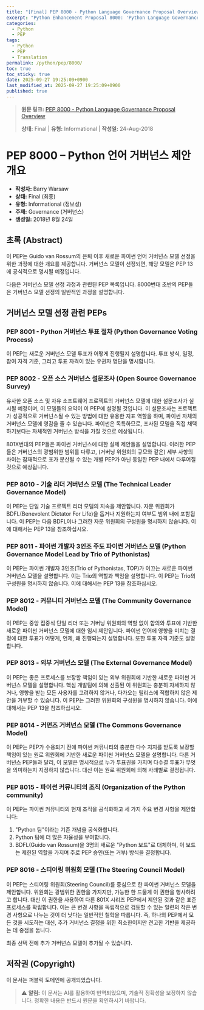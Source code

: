 ```yaml
---
title: "[Final] PEP 8000 - Python Language Governance Proposal Overview"
excerpt: "Python Enhancement Proposal 8000: 'Python Language Governance Proposal Overview'에 대한 한국어 번역입니다."
categories:
  - Python
  - PEP
tags:
  - Python
  - PEP
  - Translation
permalink: /python/pep/8000/
toc: true
toc_sticky: true
date: 2025-09-27 19:25:09+0900
last_modified_at: 2025-09-27 19:25:09+0900
published: true
---
```

> **원문 링크:** [PEP 8000 - Python Language Governance Proposal Overview](https://peps.python.org/pep-8000/)
>
> **상태:** Final | **유형:** Informational | **작성일:** 24-Aug-2018


# PEP 8000 – Python 언어 거버넌스 제안 개요

*   **작성자:** Barry Warsaw <barry at python.org>
*   **상태:** Final (최종)
*   **유형:** Informational (정보성)
*   **주제:** Governance (거버넌스)
*   **생성일:** 2018년 8월 24일

## 초록 (Abstract)

이 PEP는 Guido van Rossum의 은퇴 이후 새로운 파이썬 언어 거버넌스 모델 선정을 위한 과정에 대한 개요를 제공합니다. 거버넌스 모델이 선정되면, 해당 모델은 PEP 13에 공식적으로 명시될 예정입니다.

다음은 거버넌스 모델 선정 과정과 관련된 PEP 목록입니다. 8000번대 초반의 PEP들은 거버넌스 모델 선정의 일반적인 과정을 설명합니다.

## 거버넌스 모델 선정 관련 PEPs

### PEP 8001 - Python 거버넌스 투표 절차 (Python Governance Voting Process)

이 PEP는 새로운 거버넌스 모델 투표가 어떻게 진행될지 설명합니다. 투표 방식, 일정, 참여 자격 기준, 그리고 투표 자격이 있는 유권자 명단을 명시합니다.

### PEP 8002 - 오픈 소스 거버넌스 설문조사 (Open Source Governance Survey)

유사한 오픈 소스 및 자유 소프트웨어 프로젝트의 거버넌스 모델에 대한 설문조사가 실시될 예정이며, 이 모델들의 요약이 이 PEP에 설명될 것입니다. 이 설문조사는 프로젝트가 성공적으로 거버넌스될 수 있는 방법에 대한 유용한 지표 역할을 하며, 파이썬 자체의 거버넌스 모델에 영감을 줄 수 있습니다. 파이썬은 독특하므로, 조사된 모델을 직접 채택하기보다는 자체적인 거버넌스 방식을 가질 것으로 예상됩니다.

801X번대의 PEP들은 파이썬 거버넌스에 대한 실제 제안들을 설명합니다. 이러한 PEP들은 거버넌스의 광범위한 범위를 다루고, (거버닝 위원회의 규모와 같은) 세부 사항의 차이는 잠재적으로 표가 분산될 수 있는 개별 PEP가 아닌 동일한 PEP 내에서 다루어질 것으로 예상됩니다.

### PEP 8010 - 기술 리더 거버넌스 모델 (The Technical Leader Governance Model)

이 PEP는 단일 기술 프로젝트 리더 모델의 지속을 제안합니다. 자문 위원회가 BDFL(Benevolent Dictator For Life)을 돕거나 지원하는지 여부도 범위 내에 포함됩니다. 이 PEP는 다음 BDFL이나 그러한 자문 위원회의 구성원을 명시하지 않습니다. 이에 대해서는 PEP 13을 참조하십시오.

### PEP 8011 - 파이썬 개발자 3인조 주도 파이썬 거버넌스 모델 (Python Governance Model Lead by Trio of Pythonistas)

이 PEP는 파이썬 개발자 3인조(Trio of Pythonistas, TOP)가 이끄는 새로운 파이썬 거버넌스 모델을 설명합니다. 이는 Trio의 역할과 책임을 설명합니다. 이 PEP는 Trio의 구성원을 명시하지 않습니다. 이에 대해서는 PEP 13을 참조하십시오.

### PEP 8012 - 커뮤니티 거버넌스 모델 (The Community Governance Model)

이 PEP는 중앙 집중식 단일 리더 또는 거버닝 위원회의 역할 없이 합의와 투표에 기반한 새로운 파이썬 거버넌스 모델에 대한 임시 제안입니다. 파이썬 언어에 영향을 미치는 결정에 대한 투표가 어떻게, 언제, 왜 진행되는지 설명합니다. 또한 투표 자격 기준도 설명합니다.

### PEP 8013 - 외부 거버넌스 모델 (The External Governance Model)

이 PEP는 좋은 프로세스를 보장할 책임이 있는 외부 위원회에 기반한 새로운 파이썬 거버넌스 모델을 설명합니다. 핵심 개발팀에 의해 선출된 이 위원회는 충분히 자세하지 않거나, 영향을 받는 모든 사용자를 고려하지 않거나, 다가오는 릴리스에 적합하지 않은 제안을 거부할 수 있습니다. 이 PEP는 그러한 위원회의 구성원을 명시하지 않습니다. 이에 대해서는 PEP 13을 참조하십시오.

### PEP 8014 - 커먼즈 거버넌스 모델 (The Commons Governance Model)

이 PEP는 PEP가 수용되기 전에 파이썬 커뮤니티의 충분한 다수 지지를 받도록 보장할 책임이 있는 원로 위원회에 기반한 새로운 파이썬 거버넌스 모델을 설명합니다. 다른 거버넌스 PEP들과 달리, 이 모델은 명시적으로 누가 투표권을 가지며 다수결 투표가 무엇을 의미하는지 지정하지 않습니다. 대신 이는 원로 위원회에 의해 사례별로 결정됩니다.

### PEP 8015 - 파이썬 커뮤니티의 조직 (Organization of the Python community)

이 PEP는 파이썬 커뮤니티의 현재 조직을 공식화하고 세 가지 주요 변경 사항을 제안합니다:
1.  "Python 팀"이라는 기존 개념을 공식화합니다.
2.  Python 팀에 더 많은 자율성을 부여합니다.
3.  BDFL(Guido van Rossum)을 3명의 새로운 "Python 보드"로 대체하며, 이 보드는 제한된 역할을 가지며 주로 PEP 승인(또는 거부) 방식을 결정합니다.

### PEP 8016 - 스티어링 위원회 모델 (The Steering Council Model)

이 PEP는 스티어링 위원회(Steering Council)를 중심으로 한 파이썬 거버넌스 모델을 제안합니다. 위원회는 광범위한 권한을 가지지만, 가능한 한 드물게 이 권한을 행사하려고 합니다. 대신 이 권한을 사용하여 다른 801X 시리즈 PEP에서 제안된 것과 같은 표준 프로세스를 확립합니다. 이는 큰 변경 사항을 독립적으로 검토할 수 있는 일련의 작은 변경 사항으로 나누는 것이 더 낫다는 일반적인 철학을 따릅니다. 즉, 하나의 PEP에서 모든 것을 시도하는 대신, 추가 거버넌스 결정을 위한 최소한이지만 견고한 기반을 제공하는 데 중점을 둡니다.

최종 선택 전에 추가 거버넌스 모델이 추가될 수 있습니다.

## 저작권 (Copyright)

이 문서는 퍼블릭 도메인에 공개되었습니다.

> ⚠️ **알림:** 이 문서는 AI를 활용하여 번역되었으며, 기술적 정확성을 보장하지 않습니다. 정확한 내용은 반드시 원문을 확인하시기 바랍니다.